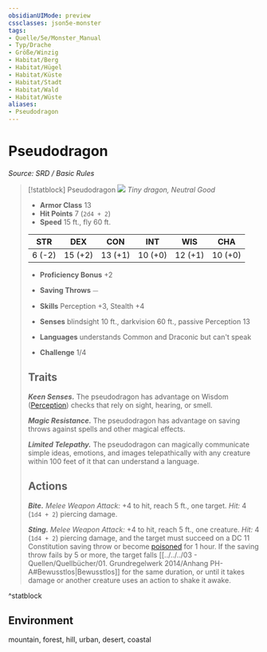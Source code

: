 ```yaml
---
obsidianUIMode: preview
cssclasses: json5e-monster
tags:
- Quelle/5e/Monster_Manual
- Typ/Drache
- Größe/Winzig
- Habitat/Berg
- Habitat/Hügel
- Habitat/Küste
- Habitat/Stadt
- Habitat/Wald
- Habitat/Wüste
aliases:
- Pseudodragon
---
```

# Pseudodragon
*Source: SRD / Basic Rules*  

> [!statblock] Pseudodragon
> ![](compendium/bestiary/dragon/token/pseudodragon.png#token)
> *Tiny dragon, Neutral Good*
> 
> - **Armor Class** 13 
> - **Hit Points** 7 (`2d4 + 2`)
> - **Speed** 15 ft., fly 60 ft.
> 
> |STR|DEX|CON|INT|WIS|CHA|
> |:---:|:---:|:---:|:---:|:---:|:---:|
> | 6 (-2)|15 (+2)|13 (+1)|10 (+0)|12 (+1)|10 (+0)|
> 
> - **Proficiency Bonus** +2
> - **Saving Throws** ⏤
> - **Skills** Perception +3, Stealth +4
> - **Senses** blindsight 10 ft., darkvision 60 ft., passive Perception 13
> 
> - **Languages** understands Common and Draconic but can't speak
> - **Challenge** 1/4
> 
> ## Traits
> 
> ***Keen Senses.*** The pseudodragon has advantage on Wisdom ([Perception](rules/skills.md#Perception)) checks that rely on sight, hearing, or smell.
> 
> ***Magic Resistance.*** The pseudodragon has advantage on saving throws against spells and other magical effects.
> 
> ***Limited Telepathy.*** The pseudodragon can magically communicate simple ideas, emotions, and images telepathically with any creature within 100 feet of it that can understand a language.
> 
> ## Actions
> 
> ***Bite.*** *Melee Weapon Attack:* +4 to hit, reach 5 ft., one target. *Hit:* 4 (`1d4 + 2`) piercing damage.
> 
> ***Sting.*** *Melee Weapon Attack:* +4 to hit, reach 5 ft., one creature. *Hit:* 4 (`1d4 + 2`) piercing damage, and the target must succeed on a DC 11 Constitution saving throw or become [poisoned](rules/conditions.md#poisoned) for 1 hour. If the saving throw fails by 5 or more, the target falls [[../../../03 - Quellen/Quellbücher/01. Grundregelwerk 2014/Anhang PH-A#Bewusstlos|Bewusstlos]] for the same duration, or until it takes damage or another creature uses an action to shake it awake.

^statblock

## Environment

mountain, forest, hill, urban, desert, coastal